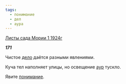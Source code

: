 ```yaml
---
tags:
  - понимание
  - дел
  - аура
---
```

[Листы сада Мории 1 1924г](https://127.0.0.1:4002/agni/1924)

___171___

Чистое [дело](../../../tags/#дел) даётся разными явлениями.   

Куча тел наполняет улицы, но освещение [аур](../../../tags/#аура) тускло.   

Явите [понимание](../../../tags/#понимание).   

